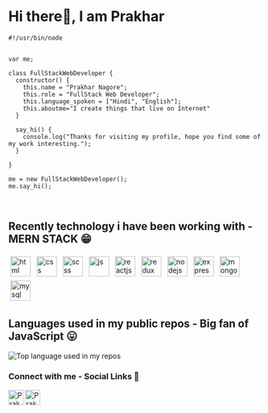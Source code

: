 <!---
Prakharnagore/Prakharnagore is a ✨ special ✨ repository because its `README.md` (this file) appears on your GitHub profile.
You can click the Preview link to take a look at your changes.
--->
# Hi there👋, I am Prakhar

```node
#!/usr/bin/node


var me;

class FullStackWebDeveloper {
  constructor() {
    this.name = "Prakhar Nagore";
    this.role = "FullStack Web Developer";
    this.language_spoken = ["Hindi", "English"];
    this.aboutme="I create things that live on Internet"
  }

  say_hi() {
    console.log("Thanks for visiting my profile, hope you find some of my work interesting.");
  }

}

me = new FullStackWebDeveloper();
me.say_hi();

```
&nbsp;
## Recently technology i have been working with - MERN STACK 😁
<p>
<img src="https://img.icons8.com/color/144/000000/html-5--v1.png" height="40" style="vertical-align:down; margin:4px" alt="html">
<img src="https://img.icons8.com/color/144/000000/css3.png" height="40" style="vertical-align:down; margin:4px" alt="css">
<img src="https://img.icons8.com/color/144/000000/sass.png" height="40" style="vertical-align:down; margin:4px" alt="scss">
<img src="https://img.icons8.com/color/144/000000/javascript--v1.png" height="40" style="vertical-align:down; margin:4px" alt="js">
<img src="https://img.icons8.com/color/144/000000/react-native.png" height="40" style="vertical-align:down; margin:4px" alt="reactjs">
<img src="https://img.icons8.com/color/144/000000/redux.png" height="40" style="vertical-align:down; margin:4px" alt="redux">
<img src="https://img.icons8.com/color/144/000000/nodejs.png" height="40" style="vertical-align:down; margin:4px" alt="nodejs">
<img src="https://img.icons8.com/ios/2x/express-js.png" height="40" style="vertical-align:down; margin:4px" alt="express">
<img src="https://img.icons8.com/color/144/000000/mongodb.png" height="40" style="vertical-align:down; margin:4px" alt="mongodb">
<img src="https://img.icons8.com/color/144/000000/mysql-logo.png" height="40" style="vertical-align:down; margin:4px" alt="mysql">
</p>

## Languages used in my public repos - Big fan of JavaScript 😛
<img width="" src="https://github-readme-stats.vercel.app/api/top-langs/?username=prakharnagore&layout=compact&show_icons=true&card_width=1000" alt="Top language used in my repos" />

### Connect with me - Social Links 📱
<a href="https://www.instagram.com/prakharnag0re/">
  <img align="left" alt="Prakhar's Instagram" width="30px" src="https://raw.githubusercontent.com/hussainweb/hussainweb/main/icons/instagram.png" />
</a>
<a href="https://www.linkedin.com/in/prakharnagore/">
  <img align="left" alt="Prakhar's LinkedIN" width="30px" src="https://raw.githubusercontent.com/peterthehan/peterthehan/master/assets/linkedin.svg" />
</a>

